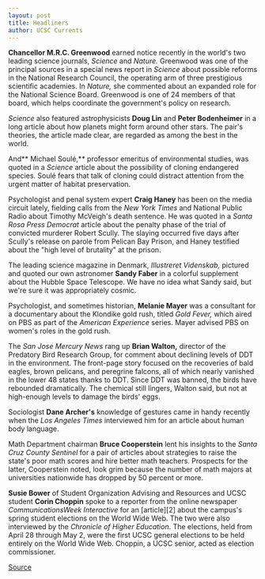 ```yaml
---
layout: post
title: Headliners
author: UCSC Currents
---
```


**Chancellor M.R.C. Greenwood** earned notice recently in the world's two leading science journals, _Science_ and _Nature._ Greenwood was one of the principal sources in a special news report in _Science_ about possible reforms in the National Research Council, the operating arm of three prestigious scientific academies. In _Nature,_ she commented about an expanded role for the National Science Board. Greenwood is one of 24 members of that board, which helps coordinate the government's policy on research.

_Science_ also featured astrophysicists **Doug Lin** and **Peter Bodenheimer** in a long article about how planets might form around other stars. The pair's theories, the article made clear, are regarded as among the best in the world.

And** Michael Soulé,** professor emeritus of environmental studies, was quoted in a _Science_ article about the possibility of cloning endangered species. Soulé fears that talk of cloning could distract attention from the urgent matter of habitat preservation.

Psychologist and penal system expert **Craig Haney** has been on the media circuit lately, fielding calls from the _New York Times_ and National Public Radio about Timothy McVeigh's death sentence. He was quoted in a _Santa Rosa Press Democrat_ article about the penalty phase of the trial of convicted murderer Robert Scully. The slaying occurred five days after Scully's release on parole from Pelican Bay Prison, and Haney testified about the "high level of brutality" at the prison.

The leading science magazine in Denmark, _Illustreret Videnskab,_ pictured and quoted our own astronomer **Sandy Faber** in a colorful supplement about the Hubble Space Telescope. We have no idea what Sandy said, but we're sure it was appropriately cosmic.

Psychologist, and sometimes historian, **Melanie Mayer** was a consultant for a documentary about the Klondike gold rush, titled _Gold Fever,_ which aired on PBS as part of the _American Experience_ series. Mayer advised PBS on women's roles in the gold rush.

The _San Jose Mercury News_ rang up **Brian Walton,** director of the Predatory Bird Research Group, for comment about declining levels of DDT in the environment. The front-page story focused on the recoveries of bald eagles, brown pelicans, and peregrine falcons, all of which nearly vanished in the lower 48 states thanks to DDT. Since DDT was banned, the birds have rebounded dramatically. The chemical still lingers, Walton said, but not at high-enough levels to damage the birds' eggs.

Sociologist **Dane Archer's** knowledge of gestures came in handy recently when the _Los Angeles Times_ interviewed him for an article about human body language.

Math Department chairman **Bruce Cooperstein** lent his insights to the _Santa Cruz County Sentinel_ for a pair of articles about strategies to raise the state's poor math scores and hire better math teachers. Prospects for the latter, Cooperstein noted, look grim because the number of math majors at universities nationwide has dropped by 50 percent or more.

**Susie Bower** of Student Organization Advising and Resources and UCSC student **Corin Choppin** spoke to a reporter from the online newspaper _CommunicationsWeek Interactive_ for an [article][2] about the campus's spring student elections on the World Wide Web. The two were also interviewed by the _Chronicle of Higher Education_. The elections, held from April 28 through May 2, were the first UCSC general elections to be held entirely on the World Wide Web. Choppin, a UCSC senior, acted as election commissioner.

[Source](http://www1.ucsc.edu/oncampus/currents/97-06-23/headliners.htm "Permalink to Headliners: 06-23-97")
